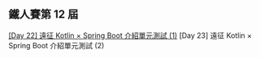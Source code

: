 ## 鐵人賽第 12 屆
[[Day 22] 遠征 Kotlin × Spring Boot 介紹單元測試 (1)](https://ithelp.ithome.com.tw/articles/10247468)
[Day 23] 遠征 Kotlin × Spring Boot 介紹單元測試 (2)